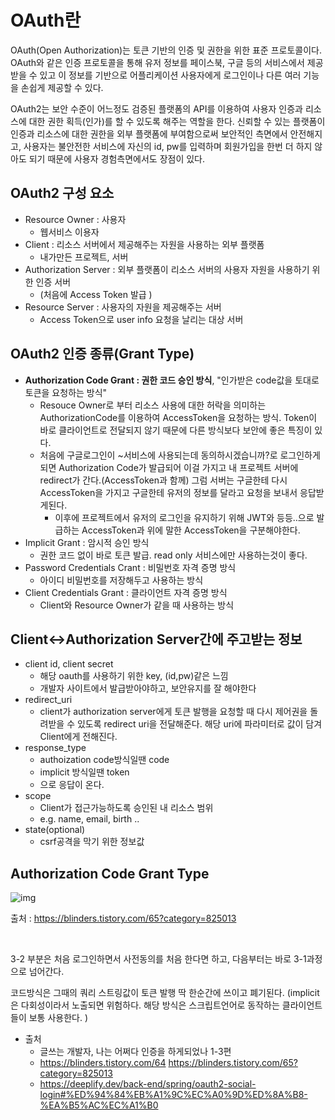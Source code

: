 # OAuth란

OAuth(Open Authorization)는 토큰 기반의 인증 및 권한을 위한 표준 프로토콜이다. OAuth와 같은 인증 프로토콜을 통해 유저 정보를 페이스북, 구글 등의 서비스에서 제공받을 수 있고 이 정보를 기반으로 어플리케이션 사용자에게 로그인이나 다른 여러 기능을 손쉽게 제공할 수 있다.

OAuth2는 보안 수준이 어느정도 검증된 플랫폼의 API를 이용하여 사용자 인증과 리소스에 대한 권한 획득(인가)를 할 수 있도록 해주는 역할을 한다. 신뢰할 수 있는 플랫폼이 인증과 리소스에 대한 권한을 외부 플랫폼에 부여함으로써 보안적인 측면에서 안전해지고, 사용자는 불안전한 서비스에 자신의 id, pw를 입력하며 회원가입을 한번 더 하지 않아도 되기 때문에 사용자 경험측면에서도 장점이 있다. 

## OAuth2 구성 요소

- Resource Owner : 사용자  
  - 웹서비스 이용자
- Client : 리소스 서버에서 제공해주는 자원을 사용하는 외부 플랫폼 
  -  내가만든 프로젝트, 서버
- Authorization Server : 외부 플랫폼이 리소스 서버의 사용자 자원을 사용하기 위한 인증 서버
  - (처음에 Access Token 발급 )
- Resource Server : 사용자의 자원을 제공해주는 서버 
  - Access Token으로 user info 요청을 날리는 대상 서버 

## OAuth2 인증 종류(Grant Type)

- **Authorization Code Grant : 권한 코드 승인 방식**, "인가받은 code값을 토대로 토큰을 요청하는 방식"
  - Resouce Owner로 부터 리소스 사용에 대한 허락을 의미하는 AuthorizationCode를 이용하여 AccessToken을 요청하는 방식. Token이 바로 클라이언트로 전달되지 않기 때문에 다른 방식보다 보안에 좋은 특징이 있다.
  - 처음에 구글로그인이 ~서비스에 사용되는데 동의하시겠습니까?로 로그인하게되면 Authorization Code가 발급되어 이걸 가지고 내 프로젝트 서버에 redirect가 간다.(AccessToken과 함께) 그럼 서버는 구글한테 다시 AccessToken을 가지고 구글한테 유저의 정보를 달라고 요청을 보내서 응답받게된다.
    - 이후에 프로젝트에서 유저의 로그인을 유지하기 위해 JWT와 등등..으로 발급하는 AccessToken과 위에 말한 AccessToken을 구분해야한다. 
- Implicit Grant : 암시적 승인 방식
  - 권한 코드 없이 바로 토큰 발급. read only 서비스에만 사용하는것이 좋다. 
- Password Credentials Crant : 비밀번호 자격 증명 방식
  - 아이디 비밀번호를 저장해두고 사용하는 방식
- Client Credentials Grant : 클라이언트 자격 증명 방식
  - Client와 Resource Owner가 같을 때 사용하는 방식 

## Client<->Authorization Server간에 주고받는 정보

- client id, client secret
  - 해당 oauth를 사용하기 위한 key, (id,pw)같은 느낌
  - 개발자 사이트에서 발급받아야하고, 보안유지를 잘 해야한다
- redirect_uri
  - client가 authorization server에게 토큰 발행을 요청할 때 다시 제어권을 돌려받을 수 있도록 redirect uri을 전달해준다. 해당 uri에 파라미터로 값이 담겨 Client에게 전해진다. 
- response_type
  - authoization code방식일땐 code
  - implicit 방식일땐 token 
  - 으로 응답이 온다. 
- scope
  - Client가 접근가능하도록 승인된 내 리소스 범위
  - e.g. name, email, birth ..
- state(optional)
  - csrf공격을 막기 위한 정보값 



## Authorization Code Grant Type 

![img](https://img1.daumcdn.net/thumb/R1280x0/?scode=mtistory2&fname=https%3A%2F%2Fblog.kakaocdn.net%2Fdn%2Fbo2Pk2%2FbtqudUcxHtg%2FfJCQKYtKnTsa97iwfq1zK1%2Fimg.png)

출처 : https://blinders.tistory.com/65?category=825013

<br/>

3-2 부분은 처음 로그인하면서 사전동의를 처음 한다면 하고, 다음부터는 바로 3-1과정으로 넘어간다.

코드방식은 그때의 쿼리 스트링값이 토큰 발행 딱 한순간에 쓰이고 폐기된다. (implicit은 다회성이라서 노출되면 위험하다. 해당 방식은 스크립트언어로 동작하는 클라이언트들이 보통 사용한다. )



- 출처
  - 글쓰는 개발자, 나는 어쩌다 인증을 하게되었나 1-3편
  - https://blinders.tistory.com/64
    https://blinders.tistory.com/65?category=825013
  - https://deeplify.dev/back-end/spring/oauth2-social-login#%ED%94%84%EB%A1%9C%EC%A0%9D%ED%8A%B8-%EA%B5%AC%EC%A1%B0

